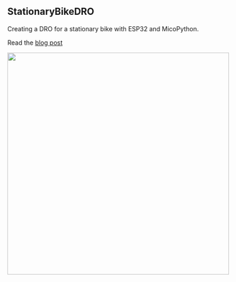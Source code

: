 ## StationaryBikeDRO

Creating a DRO for a stationary bike with ESP32 and MicoPython.

Read the [blog post](jkalish.com/blog/stationary-bike-dro)

<!-- ![Finished Project](/images/Finished_Project.JPEG) -->

<img src="https://github.com/jkalish14/StationaryBikeDRO/blob/master/images/Finished_Project.JPEG" width="500">
